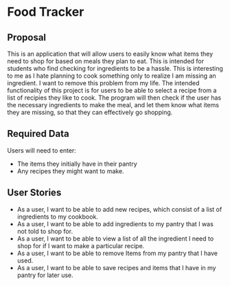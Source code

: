 # Food Tracker

## Proposal

This is an application that will allow users to
easily know what items they need to shop for based
on meals they plan to eat. This is intended for
students who find checking for ingredients to be a 
hassle. This is interesting to me as I hate planning
to cook something only to realize I am missing an
ingredient. I want to remove this problem from my life.
The intended functionality of this project is for users
to be able to select a recipe from a list of recipies they
like to cook. The program will then check if the user has 
the necessary ingredients to make the meal, and
let them know what items they are missing, so that they can
effectively go shopping.

## Required Data
Users will need to enter:
- The items they initially have in their pantry
- Any recipes they might want to make.

## User Stories
- As a user, I want to be able to add new recipes, which consist of a list of ingredients to my cookbook.
- As a user, I want to be able to add ingredients to my pantry that I was not told to shop for.
- As a user, I want to be able to view a list of all the ingredient I need to shop for if I want to make a particular recipe.
- As a user, I want to be able to remove Items from my pantry that I have used.
- As a user, I want to be able to save recipes and items that I have in my pantry for later use.


 